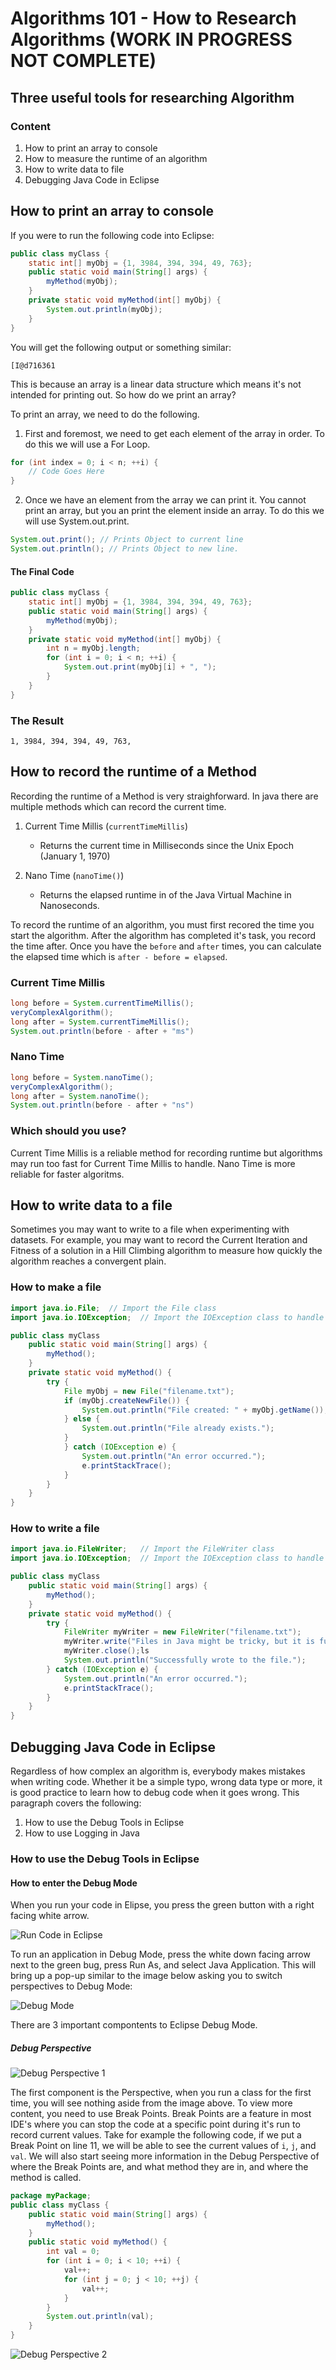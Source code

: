 # Algorithms 101 - How to Research Algorithms (WORK IN PROGRESS NOT COMPLETE)

## Three useful tools for researching Algorithm

### Content

1.  How to print an array to console
2.  How to measure the runtime of an algorithm
3.  How to write data to file
4.  Debugging Java Code in Eclipse

## How to print an array to console

If you were to run the following code into Eclipse:

```java
public class myClass {
	static int[] myObj = {1, 3984, 394, 394, 49, 763};
	public static void main(String[] args) {
		myMethod(myObj);
	}
	private static void myMethod(int[] myObj) {
		System.out.println(myObj);
	}
}
```

You will get the following output or something similar:

```
[I@d716361
```

This is because an array is a linear data structure which means it's not intended for printing out. So how do we print an array?

To print an array, we need to do the following.

1. First and foremost, we need to get each element of the array in order. To do this we will use a For Loop.

```Java
for (int index = 0; i < n; ++i) {
    // Code Goes Here
}
```

2. Once we have an element from the array we can print it. You cannot print an array, but you an print the element inside an array. To do this we will use System.out.print.

```Java
System.out.print(); // Prints Object to current line
System.out.println(); // Prints Object to new line.
```

#### The Final Code

```java
public class myClass {
	static int[] myObj = {1, 3984, 394, 394, 49, 763};
	public static void main(String[] args) {
		myMethod(myObj);
	}
	private static void myMethod(int[] myObj) {
		int n = myObj.length;
		for (int i = 0; i < n; ++i) {
			System.out.print(myObj[i] + ", ");
		}
	}
}
```

### The Result

```
1, 3984, 394, 394, 49, 763, 
```

## How to record the runtime of a Method

Recording the runtime of a Method is very straighforward. In java there are multiple methods which can record the current time. 

1.  Current Time Millis (`currentTimeMillis`)
    
    - Returns the current time in Milliseconds since the Unix Epoch (January 1, 1970)

2. Nano Time (`nanoTime()`)

    - Returns the elapsed runtime in of the Java Virtual Machine in Nanoseconds.

To record the runtime of an algorithm, you must first recored the time you start the algorithm. After the algorithm has completed it's task, you record the time after. Once you have the `before` and `after` times, you can calculate the elapsed time which is `after - before = elapsed`.

### Current Time Millis
```java
long before = System.currentTimeMillis();
veryComplexAlgorithm();
long after = System.currentTimeMillis();
System.out.println(before - after + "ms")
```

### Nano Time
```java
long before = System.nanoTime();
veryComplexAlgorithm();
long after = System.nanoTime();
System.out.println(before - after + "ns")
```

### Which should you use?
Current Time Millis is a reliable method for recording runtime but algorithms may run too fast for Current Time Millis to handle. Nano Time is more reliable for faster algoritms.

## How to write data to a file

Sometimes you may want to write to a file when experimenting with datasets. For example, you may want to record the Current Iteration and Fitness of a solution in a Hill Climbing algorithm to measure how quickly the algorithm reaches a convergent plain.

### How to make a file
```java
import java.io.File;  // Import the File class
import java.io.IOException;  // Import the IOException class to handle errors

public class myClass
    public static void main(String[] args) {
        myMethod();
    }
    private static void myMethod() {
        try {
            File myObj = new File("filename.txt");
            if (myObj.createNewFile()) {
                System.out.println("File created: " + myObj.getName());
            } else {
                System.out.println("File already exists.");
            }
            } catch (IOException e) {
                System.out.println("An error occurred.");
                e.printStackTrace();
            }
        }
    }
}
```

### How to write a file
```java
import java.io.FileWriter;   // Import the FileWriter class
import java.io.IOException;  // Import the IOException class to handle errors

public class myClass
    public static void main(String[] args) {
        myMethod();
    }
    private static void myMethod() {
        try {
            FileWriter myWriter = new FileWriter("filename.txt");
            myWriter.write("Files in Java might be tricky, but it is fun enough!");
            myWriter.close();ls
            System.out.println("Successfully wrote to the file.");
        } catch (IOException e) {
            System.out.println("An error occurred.");
            e.printStackTrace();
        }
    }
}
```

## Debugging Java Code in Eclipse

Regardless of how complex an algorithm is, everybody makes mistakes when writing code. Whether it be a simple typo, wrong data type or more, it is good practice to learn how to debug code when it goes wrong. This paragraph covers the following:

1.  How to use the Debug Tools in Eclipse
2.  How to use Logging in Java

### How to use the Debug Tools in Eclipse

#### How to enter the Debug Mode

When you run your code in Elipse, you press the green button with a right facing white arrow.

![Run Code in Eclipse](./refs/eclipse-01.png)

To run an application in Debug Mode, press the white down facing arrow next to the green bug, press Run As, and select Java Application. This will bring up a pop-up similar to the image below asking you to switch perspectives to Debug Mode:

![Debug Mode](./refs/elipse-02.png)

There are 3 important compontents to Eclipse Debug Mode.

##### Debug Perspective

![Debug Perspective 1](./refs/eclipse-04.png)

The first component is the Perspective, when you run a class for the first time, you will see nothing aside from the image above. To view more content, you need to use Break Points. Break Points are a feature in most IDE's where you can stop the code at a specific point during it's run to record current values. Take for example the following code, if we put a Break Point on line 11, we will be able to see the current values of `i`, `j`, and `val`. We will also start seeing more information in the Debug Perspective of where the Break Points are, and what method they are in, and where the method is called. 

```java
package myPackage;
public class myClass {
	public static void main(String[] args) {
		myMethod();
	}
	public static void myMethod() {
		int val = 0;
		for (int i = 0; i < 10; ++i) {
			val++;
			for (int j = 0; j < 10; ++j) {
				val++;
			}
		}
		System.out.println(val);
	}
}
```

![Debug Perspective 2](./refs/eclipse-03.png)
